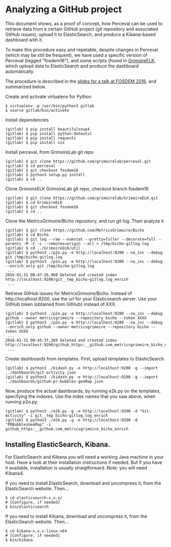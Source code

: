 # Analyzing a GitHub project

This document shows, as a proof of concept, how Perceval can be used to retrieve data from a certain GitHub project (git repository and associated GitHub issues), upload it to ElasticSearch, and produce a Kibana-based dashboard with it.

To make this procedure easy and repetable, despite changes in Perceval (which may be still be frequent), we have used a specific version of Perceval (tagged "fosdem16"), and some scripts (found in [GrimoireELK](http://github.com/grimoirelab/GrimoireELK), which upload data to ElasticSearch and produce the dashboard automatically.

The procedure is described in the [slides for a talk at FOSDEM 2016](https://speakerdeck.com/jgbarah/learning-about-software-development-with-kibana-dashboards), and summarized below.

Create and activate virtualenv for Python

```
$ virtualenv -p /usr/bin/python3 gitlab
$ source gitlab/bin/activate
```

Install dependencies

```
(gitlab) $ pip install beautifulsoup4
(gitlab) $ pip install python-dateutil
(gitlab) $ pip install requests
(gitlab) $ pip install six
```

Install perceval, from GrimoireLab git repo

```
(gitlab) $ git clone https://github.com/grimoirelab/perceval.git
(gitlab) $ cd perceval
(gitlab) $ git checkout fosdem16
(gitlab) $ python3 setup.py install
(gitlab) $ cd ..
```

Clone GrimoireELK GrimoireLab git repo, checkout branch fosdem16

```
(gitlab) $ git clone https://github.com/grimoirelab/GrimoireELK.git
(gitlab) $ cd GrimoireELK
(gitlab) $ git checkout fosdem16
(gitlab) $ cd ..
```

Clone the MetricsGrimoire/Bicho repository, and run git log. Then analyze it

```
(gitlab) $ git clone https://github.com/MetricsGrimoire/Bicho
(gitlab) $ cd Bicho
(gitlab) $ git log --raw --numstat --pretty=fuller --decorate=full --parents -M -C -c --remotes=origin --all > /tmp/bicho-gitlog.log
(gitlab) $ cd ../GrimoireELK/util
(gitlab) $ python3 ./p2o.py -e http://localhost:9200 --no_inc --debug git /tmp/bicho-gitlog.log
(gitlab) $ python3 ./p2o.py -e http://localhost:9200 --no_inc --debug --enrich_only git /tmp/bicho-gitlog.log
 ...
2016-01-31 00:47:26,960 Deleted and created index http://localhost:9200/git__tmp_bicho-gitlog.log_enrich
 ...
```

Retrieve GitHub issues for MetricsGrimoire/Bicho. Instead of http://localhost:9200, use the url for your Elasticsearch server. Use your GitHub token (obtained from GitHub) instead of XXX.

```
(gitlab) $ python3 ./p2o.py -e http://localhost:9200 --no_inc --debug github --owner metricsgrimoire --repository bicho --token XXXX
(gitlab) $ python3 ./p2o.py -e http://localhost:9200 --no_inc --debug --enrich_only github --owner metricsgrimoire --repository bicho --token XXXX
 ...
2016-01-31 00:45:37,269 Deleted and created index http://localhost:9200/github_https:__github.com_metricsgrimoire_bicho_enrich
 ...
```

Create dashboards from templates. First, upload templates to ElasticSearch.

```
(gitlab) $ python3 ./kidash.py -e http://localhost:9200 -g --import ../dashboards/git-activity.json
(gitlab) $ python3 ./kidash.py -e http://localhost:9200 -g --import ../dashboards/github-pr-bubbles-geoMap.json
```

Now, produce the actual dashboards, by running e2k.py on the templates, specifying the indexes. Use the index names that you saw above, when running p2o.py.

```
(gitlab) $ python3 ./e2k.py -g -e http://localhost:9200 -d "Git-Activity" -i git__tmp_bicho-gitlog.log_enrich
(gitlab) $ python3 ./e2k.py -g -e http://localhost:9200 -d "PRBubblesGeoMap" -i github_https:__github.com_metricsgrimoire_bicho_enrich
```

## Installing ElasticSearch, Kibana.

For ElasticSearch and Kibana you will need a working Java machine in your host. Have a look at their installation instructions if needed. But if you have it available, installation is usually straigtforward. Note: you will need Kibana4.

If you need to install ElasticSearch, download and uncompress it, from the ElasticSearch website. Then...

```
$ cd elasticsearch-x.x.x/
# [Configure, if needed]
$ bin/elasticsearch
```

If you need to install Kibana, download and uncompress it, from the ElasticSearch website. Then...

```
$ cd kibana-x.x.x-linux-x64
# [Configure, if needed]
$ bin/kibana
```
